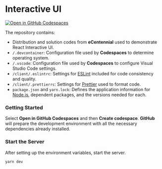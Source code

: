 # Interactive UI

[![Open in GitHub Codespaces](https://github.com/codespaces/badge.svg)](https://codespaces.new/ttran375/interactive-ui)

The repository contains:

- Distribution and solution codes from **eCentennial** used to demonstrate React Interactive UI.
- `/.devcontainer`: Configuration file used by **Codespaces** to determine operating system.
- `/.vscode`: Configuration file used by **Codespaces** to configure Visual Studio Code settings.
- `/client/.eslintrc`: Settings for [ESLint](https://eslint.org/) included for code consistency and quality.
- `/client/.prettierrc`: Settings for [Prettier](https://prettier.io/) used to format code.
- `package.json` and `yarn.lock`: Defines the application information for [Node.js](https://nodejs.org/), dependent packages, and the versions needed for each.

### Getting Started

Select **Open in GitHub Codespaces** and then **Create codespace**. **GitHub** will prepare the development environment with all the necessary dependencies already installed.

### Start the Server

After setting up the environment variables, start the server.

```sh
yarn dev
```
